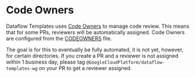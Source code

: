 # Code Owners

Dataflow Templates uses [Code Owners](https://docs.github.com/en/repositories/managing-your-repositorys-settings-and-features/customizing-your-repository/about-code-owners)
to manage code review. This means that for some PRs, reviewers will be automatically assigned.
Code Owners are configured from the [CODEOWNERS](../.github/CODEOWNERS) file.

The goal is for this to eventually be fully automated, it is not yet, however,
for certain directories. If you create a PR and a reviewer is not assigned
within 1 business day, please tag `@GoogleCloudPlatform/dataflow-templates-wg`
on your PR to get a reviewer assigned.
